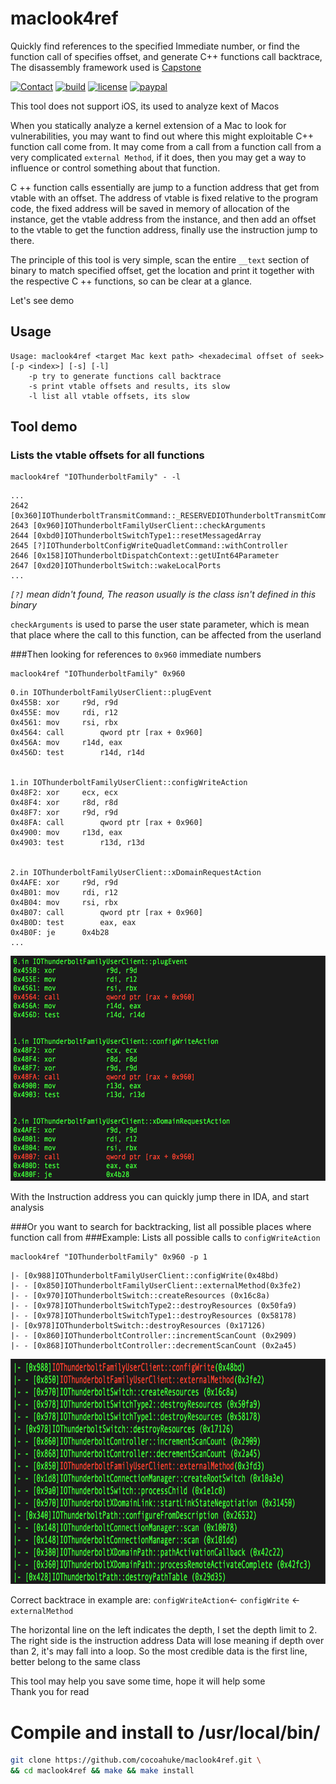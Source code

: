 # maclook4ref
Quickly find references to the specified Immediate number, or find the function call of specifies offset, and generate C++ functions call backtrace, The disassembly framework used is [Capstone](http://www.capstone-engine.org/)

[![Contact](https://img.shields.io/badge/contact-@cocoahuke-fbb52b.svg?style=flat)](https://twitter.com/cocoahuke) [![build](https://travis-ci.org/cocoahuke/maclook4ref.svg?branch=master)](https://travis-ci.org/cocoahuke/maclook4ref) [![license](https://img.shields.io/badge/license-MIT-blue.svg)](https://github.com/cocoahuke/maclook4ref/blob/master/LICENSE) [![paypal](https://img.shields.io/badge/Donate-PayPal-039ce0.svg)](https://www.paypal.com/cgi-bin/webscr?cmd=_s-xclick&hosted_button_id=EQDXSYW8Z23UY)

This tool does not support iOS, its used to analyze kext of Macos

When you statically analyze a kernel extension of a Mac to look for vulnerabilities, you may want to find out where this might exploitable C++ function call come from.
It may come from a call from a function call from a very complicated `external Method`, if it does, then you may get a way to influence or control something about that function.

C ++ function calls essentially are jump to a function address that get from vtable with an offset. The address of vtable is fixed relative to the program code, the fixed address will be saved in memory of allocation of the instance, get the vtable address from the instance, and then add an offset to the vtable to get the function address, finally use the instruction jump to there.

The principle of this tool is very simple, scan the entire `__text` section of binary to match specified offset, get the location and print it together with the respective C ++ functions, so can be clear at a glance.

Let's see demo

## Usage
```
Usage: maclook4ref <target Mac kext path> <hexadecimal offset of seek> [-p <index>] [-s] [-l]
	-p try to generate functions call backtrace
	-s print vtable offsets and results, its slow
	-l list all vtable offsets, its slow
  ```
## Tool demo

### Lists the vtable offsets for all functions
```
maclook4ref "IOThunderboltFamily" - -l
```
```
...
2642 [0x360]IOThunderboltTransmitCommand::_RESERVEDIOThunderboltTransmitCommand31
2643 [0x960]IOThunderboltFamilyUserClient::checkArguments
2644 [0xbd0]IOThunderboltSwitchType1::resetMessagedArray
2645 [?]IOThunderboltConfigWriteQuadletCommand::withController
2646 [0x158]IOThunderboltDispatchContext::getUInt64Parameter
2647 [0xd20]IOThunderboltSwitch::wakeLocalPorts
...
```
*`[?]` mean didn't found, The reason usually is the class isn't defined in this binary*

`checkArguments` is used to parse the user state parameter, which is mean that place where the call to this function, can be affected from the userland

###Then looking for references to `0x960` immediate numbers

```
maclook4ref "IOThunderboltFamily" 0x960
```
```
0.in IOThunderboltFamilyUserClient::plugEvent
0x455B:	xor		r9d, r9d
0x455E:	mov		rdi, r12
0x4561:	mov		rsi, rbx
0x4564:	call		qword ptr [rax + 0x960]
0x456A:	mov		r14d, eax
0x456D:	test		r14d, r14d


1.in IOThunderboltFamilyUserClient::configWriteAction
0x48F2:	xor		ecx, ecx
0x48F4:	xor		r8d, r8d
0x48F7:	xor		r9d, r9d
0x48FA:	call		qword ptr [rax + 0x960]
0x4900:	mov		r13d, eax
0x4903:	test		r13d, r13d


2.in IOThunderboltFamilyUserClient::xDomainRequestAction
0x4AFE:	xor		r9d, r9d
0x4B01:	mov		rdi, r12
0x4B04:	mov		rsi, rbx
0x4B07:	call		qword ptr [rax + 0x960]
0x4B0D:	test		eax, eax
0x4B0F:	je		0x4b28
...
```

<p align="center">
<img src="IMG1.png" height="360" />
</p>

With the Instruction address you can quickly jump there in IDA, and start analysis

###Or you want to search for backtracking, list all possible places where function call from
###Example: Lists all possible calls to `configWriteAction`

```
maclook4ref "IOThunderboltFamily" 0x960 -p 1
```
```
|- [0x988]IOThunderboltFamilyUserClient::configWrite(0x48bd)
|- - [0x850]IOThunderboltFamilyUserClient::externalMethod(0x3fe2)
|- - [0x970]IOThunderboltSwitch::createResources (0x16c8a)
|- - [0x978]IOThunderboltSwitchType2::destroyResources (0x50fa9)
|- - [0x978]IOThunderboltSwitchType1::destroyResources (0x58178)
|- [0x978]IOThunderboltSwitch::destroyResources (0x17126)
|- - [0x860]IOThunderboltController::incrementScanCount (0x2909)
|- - [0x868]IOThunderboltController::decrementScanCount (0x2a45)
```

<p align="center">
<img src="IMG2.png" height="360" />
</p>

Correct backtrace in example are: `configWriteAction`<- `configWrite` <- `externalMethod`

The horizontal line on the left indicates the depth, I set the depth limit to 2. The right side is the instruction address
Data will lose meaning if depth over than 2, it's may fall into a loop. So the most credible data is the first line, better belong to the same class

This tool may help you save some time, hope it will help some  
Thank you for read

# **Compile and install** to /usr/local/bin/

```bash
git clone https://github.com/cocoahuke/maclook4ref.git \
&& cd maclook4ref && make && make install
```
